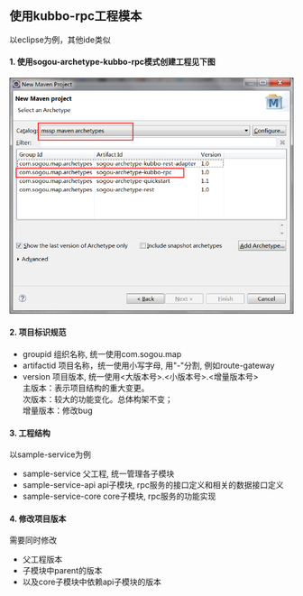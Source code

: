 ## 使用kubbo-rpc工程模本  
以eclipse为例，其他ide类似  
#### 1. 使用sogou-archetype-kubbo-rpc模式创建工程见下图  
![创建Maven工程](new-maven-project.png)  

#### 2. 项目标识规范  
* groupid 组织名称, 统一使用com.sogou.map  
* artifactid 项目名称，统一使用小写字母, 用"-"分割, 例如route-gateway  
* version 项目版本, 统一使用<大版本号>.<小版本号>.<增量版本号>  
主版本：表示项目结构的重大变更。  
次版本：较大的功能变化。总体构架不变；  
增量版本：修改bug  

#### 3. 工程结构
以sample-service为例  
* sample-service 父工程, 统一管理各子模块  
* sample-service-api api子模块, rpc服务的接口定义和相关的数据接口定义
* sample-service-core core子模块, rpc服务的功能实现  

#### 4. 修改项目版本
需要同时修改
* 父工程版本  
* 子模块中parent的版本  
* 以及core子模块中依赖api子模块的版本

